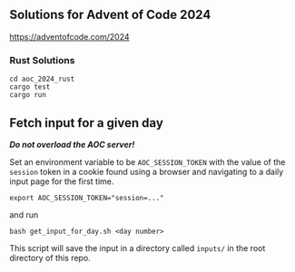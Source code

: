 ## Solutions for Advent of Code 2024

https://adventofcode.com/2024

### Rust Solutions
```shell
cd aoc_2024_rust
cargo test
cargo run
```

## Fetch input for a given day

**_Do not overload the AOC server!_**

Set an environment variable to be `AOC_SESSION_TOKEN` with the value of the `session` token in a cookie found using
a browser and navigating to a daily input page for the first time.

```
export AOC_SESSION_TOKEN="session=..."
```

and run

```shell
bash get_input_for_day.sh <day number>
```

This script will save the input in a directory called `inputs/` in the root directory of this repo.
